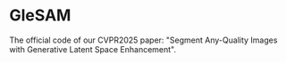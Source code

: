 # GleSAM
The official code of our CVPR2025 paper: "Segment Any-Quality Images with Generative Latent Space Enhancement".

